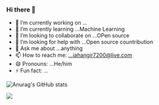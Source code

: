 ### Hi there 👋 

- 🔭 I’m currently working on ...
- 🌱 I’m currently learning ...Machine Learning
- 👯 I’m looking to collaborate on ...OPen source
- 🤔 I’m looking for help with ...Open source countribution
- 💬 Ask me about ...anything
- 📫 How to reach me: ...jahangir7200@live.com
- 😄 Pronouns: ...He/him
- ⚡ Fun fact: ...




![Anurag's GitHub stats](https://github-readme-stats.vercel.app/api?username=cloudy4next&show_icons=true&theme=radical)


![](https://komarev.com/ghpvc/?username=cloudy4next&color=yellow)
